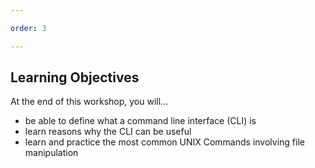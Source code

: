 ```yaml
---

order: 3

---
```


## Learning Objectives

At the end of this workshop, you will...
* be able to define what a command line interface (CLI) is
* learn reasons why the CLI can be useful
* learn and practice the most common UNIX Commands involving file manipulation

